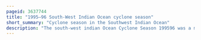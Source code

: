 ```yaml
---
pageid: 3637744
title: "1995–96 South-West Indian Ocean cyclone season"
short_summary: "Cyclone season in the Southwest Indian Ocean"
description: "The south-west indian Ocean Cyclone Season 199596 was a moderately active Season that included Cyclone Bonita which was the first known tropical Cyclone to cross the southern indian Ocean into the southern Atlantic. Tropical Activity lasted about six Months from the Middle of november 1995 to early may 1996. The first tropical Cyclone Agnielle in the adjacent australian Basin formed on november 16 and reached Peak Winds later in the south-west indian Ocean. The next Storm named after Agnielle was bonita which formed early in january and killed 42 People. The Basin was most active in February, with two tropical Cyclones, or the Equivalent of a minimal Hurricane, as well as a severe tropical Storm. The first of these three was Doloresse, which killed 67 People due to a Shipwreck in the Comoros. The next Storm was Cyclone Edwige which caused heavy Crop Damage to mauritius before looping along the east Coast of Madagascar. Cyclone Flossy and tropical Storm Guylianne passed near the Mascarene Islands in March producing heavy Rainfall and gusty Winds."
---
```

